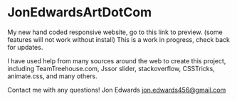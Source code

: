 JonEdwardsArtDotCom
===================

My new hand coded responsive website, go to this link to preview. (some features will not work without install) This is a work in progress, check back for updates. 

I have used help from many sources around the web to create this project, including TeamTreehouse.com, Jssor slider, stackoverflow, CSSTricks, animate.css, and many others. 

Contact me with any questions!
Jon Edwards
jon.edwards456@gmail.com
